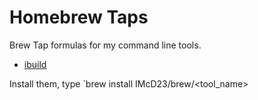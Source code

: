 # Homebrew Taps
Brew Tap formulas for my command line tools.

* [ibuild](https://github.com/IMcD23/ibuild)

Install them, type `brew install IMcD23/brew/<tool_name>
